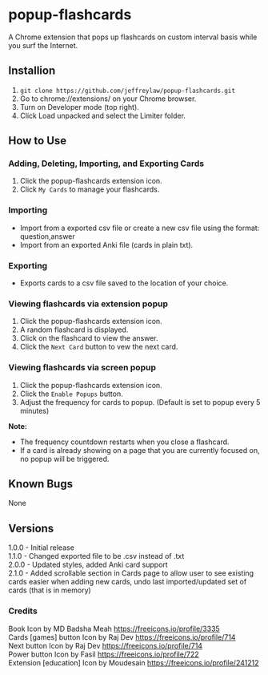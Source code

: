 # popup-flashcards
A Chrome extension that pops up flashcards on custom interval basis while you surf the Internet.

## Installion
1. `git clone https://github.com/jeffreylaw/popup-flashcards.git`
2. Go to chrome://extensions/ on your Chrome browser.
3. Turn on Developer mode (top right).
4. Click Load unpacked and select the Limiter folder.

## How to Use

### Adding, Deleting, Importing, and Exporting Cards
1. Click the popup-flashcards extension icon.
2. Click `My Cards` to manage your flashcards. 

### Importing
- Import from a exported csv file or create a new csv file using the format: question,answer
- Import from an exported Anki file (cards in plain txt).

### Exporting
- Exports cards to a csv file saved to the location of your choice.

### Viewing flashcards via extension popup
1. Click the popup-flashcards extension icon.
2. A random flashcard is displayed.
3. Click on the flashcard to view the answer.
4. Click the `Next Card` button to vew the next card.

### Viewing flashcards via screen popup
1. Click the popup-flashcards extension icon.
2. Click the `Enable Popups` button.
3. Adjust the frequency for cards to popup. (Default is set to popup every 5 minutes)

**Note:**
- The frequency countdown restarts when you close a flashcard.
- If a card is already showing on a page that you are currently focused on, no popup will be triggered.

## Known Bugs
None

## Versions
1.0.0 - Initial release\
1.1.0 - Changed exported file to be .csv instead of .txt\
2.0.0 - Updated styles, added Anki card support\
2.1.0 - Added scrollable section in Cards page to allow user to see existing cards easier when adding new cards, undo last imported/updated set of cards (that is in memory)

### Credits
Book Icon by MD Badsha Meah https://freeicons.io/profile/3335<br>
Cards [games] button Icon by Raj Dev https://freeicons.io/profile/714<br>
Next button Icon by Raj Dev https://freeicons.io/profile/714<br>
Power button Icon by Fasil https://freeicons.io/profile/722<br>
Extension [education] Icon by Moudesain https://freeicons.io/profile/241212
                                